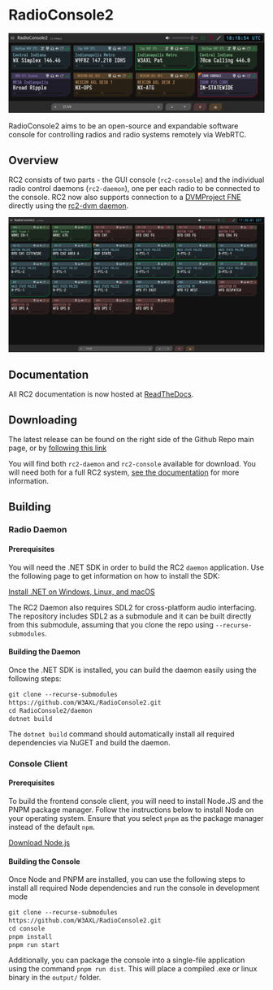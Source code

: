 # RadioConsole2
![](docs/media/screenshot-1.1.1-beta.2.png)

RadioConsole2 aims to be an open-source and expandable software console for controlling radios and radio systems remotely via WebRTC.

## Overview
RC2 consists of two parts - the GUI console (`rc2-console`) and the individual radio control daemons (`rc2-daemon`), one per each radio to be connected to the console. RC2 now also supports connection to a [DVMProject FNE](https://github.com/DVMProject/dvmhost) directly using the [rc2-dvm daemon](https://github.com/W3AXL/rc2-dvm).

![](docs/media/screenshot-1.1.0-beta.1-lots.png)

## Documentation

All RC2 documentation is now hosted at [ReadTheDocs](https://rc2.readthedocs.io).

## Downloading

The latest release can be found on the right side of the Github Repo main page, or by [following this link](https://github.com/W3AXL/RadioConsole2/releases)

You will find both `rc2-daemon` and `rc2-console` available for download. You will need both for a full RC2 system, [see the documentation](https://rc2.readthedocs.io) for more information.

## Building

### Radio Daemon

#### Prerequisites

You will need the .NET SDK in order to build the RC2 `daemon` application. Use the following page to get information on how to install the SDK:

[Install .NET on Windows, Linux, and macOS](https://learn.microsoft.com/en-us/dotnet/core/install/)

The RC2 Daemon also requires SDL2 for cross-platform audio interfacing. The repository includes SDL2 as a submodule and it can be built directly from this submodule,
assuming that you clone the repo using `--recurse-submodules`.

#### Building the Daemon

Once the .NET SDK is installed, you can build the daemon easily using the following steps:

```console
git clone --recurse-submodules https://github.com/W3AXL/RadioConsole2.git
cd RadioConsole2/daemon
dotnet build
```

The `dotnet build` command should automatically install all required dependencies via NuGET and build the daemon.

### Console Client

#### Prerequisites

To build the frontend console client, you will need to install Node.JS and the PNPM package manager. Follow the instructions below
to install Node on your operating system. Ensure that you select `pnpm` as the package manager instead of the default `npm`.

[Download Node.js](https://nodejs.org/en/download)

#### Building the Console

Once Node and PNPM are installed, you can use the following steps to install all required Node dependencies and run the console in development mode

```console
git clone --recurse-submodules https://github.com/W3AXL/RadioConsole2.git
cd console
pnpm install
pnpm run start
```

Additionally, you can package the console into a single-file application using the command `pnpm run dist`. This will place a compiled
.exe or linux binary in the `output/` folder.